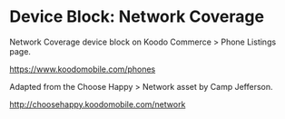# Device Block: Network Coverage

Network Coverage device block on Koodo Commerce > Phone Listings page.

https://www.koodomobile.com/phones

Adapted from the Choose Happy > Network asset by Camp Jefferson.

http://choosehappy.koodomobile.com/network